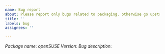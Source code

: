 ```yaml
---
name: Bug report
about: Please report only bugs related to packaging, otherwise go upstream
title: ''
labels: bug
assignees: ''

---
```


*Package name*:
*openSUSE Version*:
*Bug description*:
